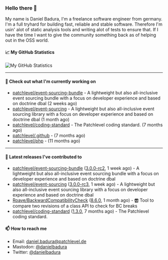 ### Hello there 👋

My name is Daniel Badura, I'm a freelance software engineer from germany. I'm a full tryhard for building fast, reliable and stable software. 
Therefore I'm usin' alot of static analysis tools and writing alot of tests to ensure that. If I have the time I want to give the community something back as of helping out in the OSS world.

#### 📈 My GitHub Statistics

![My GitHub Statistics](https://github-readme-stats.vercel.app/api?username=DanielBadura&show_icons=true&count_private=true&hide_title=true)

---

#### 👷 Check out what I'm currently working on

- [patchlevel/event-sourcing-bundle](https://github.com/patchlevel/event-sourcing-bundle) - A lightweight but also all-inclusive event sourcing bundle with a focus on developer experience and based on doctrine dbal (2 weeks ago)
- [patchlevel/event-sourcing](https://github.com/patchlevel/event-sourcing) - A lightweight but also all-inclusive event sourcing library with a focus on developer experience and based on doctrine dbal (1 month ago)
- [patchlevel/coding-standard](https://github.com/patchlevel/coding-standard) - The Patchlevel coding standard. (7 months ago)
- [patchlevel/.github](https://github.com/patchlevel/.github) -  (7 months ago)
- [patchlevel/php](https://github.com/patchlevel/php) -  (11 months ago)

---

#### 🔭 Latest releases I've contributed to

- [patchlevel/event-sourcing-bundle](https://github.com/patchlevel/event-sourcing-bundle) ([3.0.0-rc2](https://github.com/patchlevel/event-sourcing-bundle/releases/tag/3.0.0-rc2), 1 week ago) - A lightweight but also all-inclusive event sourcing bundle with a focus on developer experience and based on doctrine dbal
- [patchlevel/event-sourcing](https://github.com/patchlevel/event-sourcing) ([3.0.0-rc3](https://github.com/patchlevel/event-sourcing/releases/tag/3.0.0-rc3), 1 week ago) - A lightweight but also all-inclusive event sourcing library with a focus on developer experience and based on doctrine dbal
- [Roave/BackwardCompatibilityCheck](https://github.com/Roave/BackwardCompatibilityCheck) ([8.6.0](https://github.com/Roave/BackwardCompatibilityCheck/releases/tag/8.6.0), 1 month ago) - :ab: Tool to compare two revisions of a class API to check for BC breaks
- [patchlevel/coding-standard](https://github.com/patchlevel/coding-standard) ([1.3.0](https://github.com/patchlevel/coding-standard/releases/tag/1.3.0), 7 months ago) - The Patchlevel coding standard.

#### 📫 How to reach me

- Email: [daniel.badura@patchlevel.de](mailto:daniel.badura@patchlevel.de)
- Mastodon: <a rel="me" href="https://phpc.social/@danielbadura">@danielbadura</a>
- Twitter: [@danielbadura](https://twitter.com/danielbadura)
